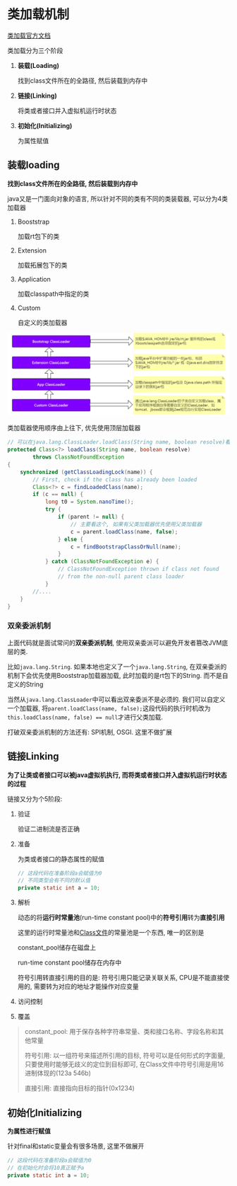 # 类加载机制

[类加载官方文档](https://docs.oracle.com/javase/specs/jvms/se8/html/jvms-5.html)

 类加载分为三个阶段

1. **装载(Loading)**

   找到class文件所在的全路径, 然后装载到内存中

2. **链接(Linking)**

   将类或者接口并入虚拟机运行时状态

3. **初始化(Initializing)**

   为属性赋值



## 装载loading

**找到class文件所在的全路径, 然后装载到内存中**

java又是一门面向对象的语言, 所以针对不同的类有不同的类装载器, 可以分为4类加载器

1. Booststrap

   加载rt包下的类

2. Extension

   加载拓展包下的类

3. Application

   加载classpath中指定的类

4. Custom

   自定义的类加载器

![类加载器](%E7%B1%BB%E5%8A%A0%E8%BD%BD%E6%9C%BA%E5%88%B6.assets/image-20220627143218455.png)



类加载器使用顺序由上往下, 优先使用顶层加载器

```java
// 可以在java.lang.ClassLoader.loadClass(String name, boolean resolve)看相应的过程
protected Class<?> loadClass(String name, boolean resolve)
        throws ClassNotFoundException
{
    synchronized (getClassLoadingLock(name)) {
        // First, check if the class has already been loaded
        Class<?> c = findLoadedClass(name);
        if (c == null) {
            long t0 = System.nanoTime();
            try {
                if (parent != null) {
                    // 主要看这个, 如果有父类加载器优先使用父类加载器
                    c = parent.loadClass(name, false);
                } else {
                    c = findBootstrapClassOrNull(name);
                }
            } catch (ClassNotFoundException e) {
                // ClassNotFoundException thrown if class not found
                // from the non-null parent class loader
            }
		//....
    }
}
```



### 双亲委派机制

上面代码就是面试常问的**双亲委派机制**, 使用双亲委派可以避免开发者篡改JVM底层的类. 

比如`java.lang.String`. 如果本地也定义了一个`java.lang.String`, 在双亲委派的机制下会优先使用Booststrap加载器加载, 此时加载的是rt包下的String. 而不是自定义的String

当然从`java.lang.ClassLoader`中可以看出双亲委派不是必须的. 我们可以自定义一个加载器, 将`parent.loadClass(name, false);`这段代码的执行时机改为`this.loadClass(name, false) == null`才进行父类加载. 

打破双亲委派机制的方法还有: SPI机制, OSGI. 这里不做扩展



## 链接Linking

**为了让类或者接口可以被java虚拟机执行, 而将类或者接口并入虚拟机运行时状态的过程**

链接又分为个5阶段:

1. 验证

   验证二进制流是否正确

2. 准备

   为类或者接口的静态属性的赋值

   ```java
   // 这段代码在准备阶段a会赋值为0
   // 不同类型会有不同的默认值
   private static int a = 10;
   ```

3. 解析

   动态的将**运行时常量池**(run-time constant pool)中的**符号引用**转为**直接引用**

   这里的运行时常量池和[Class文件](./Class文件.md#尝试解析class文件)的常量池是一个东西, 唯一的区别是

   constant_pool储存在磁盘上

   run-time constant pool储存在内存中

   符号引用转直接引用的目的是: 符号引用只能记录关联关系, CPU是不能直接使用的, 需要转为对应的地址才能操作对应变量

4. 访问控制

5. 覆盖

> constant_pool: 用于保存各种字符串常量、类和接口名称、字段名称和其他常量
>
> 符号引用: 以一组符号来描述所引用的目标, 符号可以是任何形式的字面量, 只要使用时能够无歧义的定位到目标即可, 在Class文件中符号引用是用16进制体现的(123a 546b)
>
> 直接引用: 直接指向目标的指针(0x1234)



## 初始化Initializing

**为属性进行赋值**

针对final和static变量会有很多场景, 这里不做展开

```java
// 这段代码在准备阶段a会赋值为0
// 在初始化时会将10真正赋予a
private static int a = 10;
```



